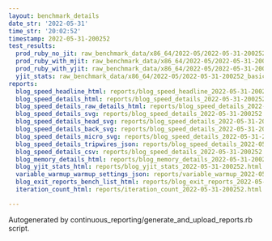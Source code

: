```yaml
---
layout: benchmark_details
date_str: '2022-05-31'
time_str: '20:02:52'
timestamp: 2022-05-31-200252
test_results:
  prod_ruby_no_jit: raw_benchmark_data/x86_64/2022-05/2022-05-31-200252_basic_benchmark_prod_ruby_no_jit.json
  prod_ruby_with_mjit: raw_benchmark_data/x86_64/2022-05/2022-05-31-200252_basic_benchmark_prod_ruby_with_mjit.json
  prod_ruby_with_yjit: raw_benchmark_data/x86_64/2022-05/2022-05-31-200252_basic_benchmark_prod_ruby_with_yjit.json
  yjit_stats: raw_benchmark_data/x86_64/2022-05/2022-05-31-200252_basic_benchmark_yjit_stats.json
reports:
  blog_speed_headline_html: reports/blog_speed_headline_2022-05-31-200252.html
  blog_speed_details_html: reports/blog_speed_details_2022-05-31-200252.html
  blog_speed_details_raw_details_html: reports/blog_speed_details_2022-05-31-200252.raw_details.html
  blog_speed_details_svg: reports/blog_speed_details_2022-05-31-200252.svg
  blog_speed_details_head_svg: reports/blog_speed_details_2022-05-31-200252.head.svg
  blog_speed_details_back_svg: reports/blog_speed_details_2022-05-31-200252.back.svg
  blog_speed_details_micro_svg: reports/blog_speed_details_2022-05-31-200252.micro.svg
  blog_speed_details_tripwires_json: reports/blog_speed_details_2022-05-31-200252.tripwires.json
  blog_speed_details_csv: reports/blog_speed_details_2022-05-31-200252.csv
  blog_memory_details_html: reports/blog_memory_details_2022-05-31-200252.html
  blog_yjit_stats_html: reports/blog_yjit_stats_2022-05-31-200252.html
  variable_warmup_warmup_settings_json: reports/variable_warmup_2022-05-31-200252.warmup_settings.json
  blog_exit_reports_bench_list_html: reports/blog_exit_reports_2022-05-31-200252.bench_list.html
  iteration_count_html: reports/iteration_count_2022-05-31-200252.html

---
```

Autogenerated by continuous_reporting/generate_and_upload_reports.rb script.
